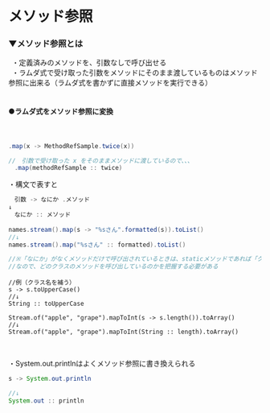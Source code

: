 # メソッド参照

### ▼メソッド参照とは
&ensp;・定義済みのメソッドを、引数なしで呼び出せる<br>
&ensp;・ラムダ式で受け取った引数をメソッドにそのまま渡しているものはメソッド参照に出来る（ラムダ式を書かずに直接メソッドを実行できる）<br>
<br>

#### ●ラムダ式をメソッド参照に変換
　
 ```java
.map(x -> MethodRefSample.twice(x))

//　引数で受け取った x をそのままメソッドに渡しているので、、、
　.map(methodRefSample :: twice)
```

・構文で表すと<br>
```java
　引数 -> なにか .メソッド
↓
　なにか :: メソッド
 
names.stream().map(s -> "%sさん".formatted(s)).toList()
//↓
names.stream().map("%sさん" :: formatted).toList()

//※「なにか」がなくメソッドだけで呼び出されているときは、staticメソッドであれば「クラス名」、インスタンスメソッドであれば「this」が省略されているので補う
//なので、どのクラスのメソッドを呼び出しているのかを把握する必要がある
```

```
//例（クラス名を補う）
s -> s.toUpperCase()
//↓
String :: toUpperCase

Stream.of("apple", "grape").mapToInt(s -> s.length()).toArray()
//↓
Stream.of("apple", "grape").mapToInt(String :: length).toArray()
```
<br>

・System.out.printlnはよくメソッド参照に書き換えられる<br>
```java
s -> System.out.println

//↓
System.out :: println
```

